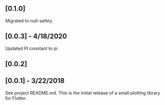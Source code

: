 ## [0.1.0]
Migrated to null-safety

## [0.0.3] - 4/18/2020
Updated PI constant to pi

## [0.0.2]

## [0.0.1] - 3/22/2018

See project README.md. This is the initial release of a small plotting library for Flutter.
